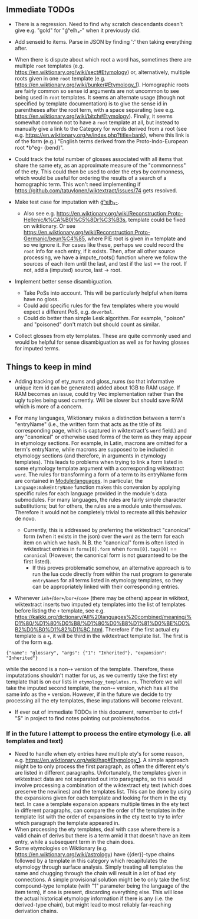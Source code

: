 ## Immediate TODOs

* There is a regression. Need to find why scratch descendants doesn't give e.g. "gold" for "ǵʰelh₃-" when it previously did.

* Add senseid to items. Parse in JSON by finding ':' then taking everything after.

* When there is dispute about which root a word has, sometimes there are multiple `root` templates (e.g. https://en.wiktionary.org/wiki/sect#Etymology) or, alternatively, multiple roots given in one `root` template (e.g. https://en.wiktionary.org/wiki/bunker#Etymology_1). Homographic roots are fairly common so sense id arguments are not uncommon to see being used in `root` templates. It seems an alternate usage (though not specified by template documentation) is to give the sense id in parentheses after the root term, with a space separating (see e.g. https://en.wiktionary.org/wiki/bitch#Etymology). Finally, it seems somewhat common not to have a `root` template at all, but instead to manually give a link to the Category for words derived from a root (see e.g. https://en.wiktionary.org/w/index.php?title=bank), where this link is of the form (e.g.) "English terms derived from the Proto-Indo-European root *bʰeg- (bend)".

* Could track the total number of glosses associated with all items that share the same ety, as an approximate measure of the "commonness" of the ety. This could then be used to order the etys by commonness, which would be useful for ordering the results of a search of a homographic term. This won't need implementing if https://github.com/tatuylonen/wiktextract/issues/74 gets resolved.

* Make test case for imputation with [ǵʰelh₃-](https://en.wiktionary.org/wiki/Category:English_terms_derived_from_the_Proto-Indo-European_root_*%C7%B5%CA%B0elh%E2%82%83-). 
    * Also see e.g. https://en.wiktionary.org/wiki/Reconstruction:Proto-Hellenic/k%CA%B0l%C5%8Dr%C3%B3s, template could be fixed on wiktionary. Or see https://en.wiktionary.org/wiki/Reconstruction:Proto-Germanic/beun%C4%85, where PIE root is given in `m` template and so we ignore it. For cases like these, perhaps we could record the `root` info for each entry, if it exists. Then, after all other source processing, we have a impute_roots() function where we follow the sources of each item until the last, and test if the last == the root. If not, add a (imputed) source, last -> root.

* Implement better sense disambiguation.
    * Take PoSs into account. This will be particularly helpful when items have no gloss. 
    * Could add specific rules for the few templates where you would expect a different PoS, e.g. `deverbal`.
    * Could do better than simple Lesk algorithm. For example, "poison" and "poisoned" don't match but should count as similar. 

* Collect glosses from ety templates. These are quite commonly used and would be helpful for sense disambiguation as well as for having glosses for imputed terms. 

## Things to keep in mind

* Adding tracking of ety_nums and gloss_nums (so that informative unique item id can be generated) added about 1GB to RAM usage. If RAM becomes an issue, could try Vec implementation rather than the ugly tuples being used currently. Will be slower but should save RAM which is more of a concern.

* For many languages, Wiktionary makes a distinction between a term's "entryName" (i.e., the written form that acts as the title of its corresponding page, which is captured in wiktextract's `word` field.) and any "canonical" or otherwise used forms of the term as they may appear in etymology sections. For example, in Latin, macrons are omitted for a term's entryName, while macrons are supposed to be included in etymology sections (and therefore, in arguments in etymology templates). This leads to problems when trying to link a form listed in some etymology template argument with a corresponding wiktextract `word`. The rules for transforming a form of a term to its entryName form are contained in [Module:languages](https://en.wiktionary.org/wiki/Module:languages). In particular, the `Language:makeEntryName` function makes this conversion by applying specific rules for each language provided in the module's data submodules. For many languages, the rules are fairly simple character substitutions; but for others, the rules are a module unto themselves.  Therefore it would not be completely trivial to recreate all this behavior de novo. 
    * Currently, this is addressed by preferring the wiktextract "canonical" form (when it exists in the json) over the `word` as the term for each item on which we hash. N.B. the "canonical" form is often listed in wiktextract entries in `forms[0].form` when `forms[0].tags[0]` == `canonical` (However, the canonical form is not guaranteed to be the first listed).
        * If this proves problematic somehow, an alternative approach is to run the lua code directly from within the rust program to generate `entryName`s for all terms listed in etymology templates, so they can be appropriately linked with their corresponding entries.

* Whenever `inh+`/`der+`/`bor+`/`com+` (there may be others) appear in wikitext, wiktextract inserts two imputed ety templates into the list of templates before listing the `+` template, see e.g. https://kaikki.org/dictionary/All%20languages%20combined/meaning/%D1%80/%D1%80%D0%B8/%D1%80%D0%B8%D1%81%D0%BE%D0%B2%D0%B0%D1%82%D1%8C.html. Therefore if the first actual ety template is a `+`, it will be third in the wiktextract template list. The first is of the form e.g. 
```
{"name": "glossary", "args": {"1": "Inherited"}, "expansion": "Inherited"}
```
while the second is a non-`+` version of the template. Therefore, these imputatations  shouldn't matter for us, as we currently take the first ety template that is on our lists in `etymology_templates.rs`. Therefore we will take the imputed second template, the non-`+` version, which has all the same info as the `+` version.  However, if in the future we decide to try processing all the ety templates, these imputations will become relevant. 

* If ever out of immediate TODOs in this document, remember to ctrl+f "$" in project to find notes pointing out problems/todos.

### If in the future I attempt to process the entire etymology (i.e. all templates and text)
* Need to handle when ety entries have multiple ety's for some reason, e.g. https://en.wiktionary.org/wiki/hap#Etymology_1. A simple approach might be to only process the first paragraph, as often the different ety's are listed in different paragraphs. Unfortunately, the templates given in wiktextract data are not separated out into paragraphs, so this would involve processing a combination of the wiktextract ety text (which does preserve the newlines) and the templates list. This can be done by using the expansions given for each template and looking for them in the ety text. In case a template expansion appears multiple times in the ety text in different paragraphs, can compare the order of the templates in the template list with the order of expansions in the ety text to try to infer which paragraph the template appeared in.
* When processing the ety templates, deal with case where there is a valid chain of derivs but there is a term amid it that doesn't have an item entry, while a subsequent term in the chain does.
* Some etymologies on Wiktionary (e.g. https://en.wiktionary.org/wiki/astrology) have {{der}}-type chains followed by a template in this category which recapitulates the etymology through surface analysis. Simply treating all templates the same and chugging through the chain will result in a lot of bad ety connections. A simple provisional solution might be to only take the first compound-type template (with "1" parameter being the language of the item term), if one is present, discarding everything else. This will lose the actual historical etymology information if there is any (i.e. the derived-type chain), but might lead to most reliably far-reaching derivation chains.